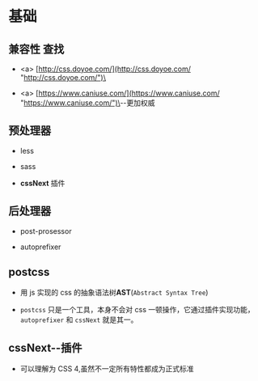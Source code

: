 # 基础

## 兼容性 查找

  - \<a> [http://css.doyoe.com/](http://css.doyoe.com/ "http://css.doyoe.com/")\</a>

  - \<a> [https://www.caniuse.com/](https://www.caniuse.com/ "https://www.caniuse.com/")\</a>--更加权威

## 预处理器

  - less

  - sass

  - **cssNext** 插件

## 后处理器

  - post-prosessor

  - autoprefixer

## postcss

  - 用 js 实现的 css 的抽象语法树**AST**(`Abstract Syntax Tree`)

  - `postcss` 只是一个工具，本身不会对 css 一顿操作，它通过插件实现功能，`autoprefixer` 和 `cssNext` 就是其一。

## cssNext--插件

  - 可以理解为 CSS 4,虽然不一定所有特性都成为正式标准
